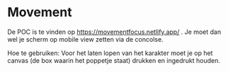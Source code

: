 # Movement
De POC is te vinden op https://movementfocus.netlify.app/ . Je moet dan wel je scherm op mobile view zetten via de concolse. 

Hoe te gebruiken:
Voor het laten lopen van het karakter moet je op het canvas (de box waarin het poppetje staat) drukken en ingedrukt houden.
